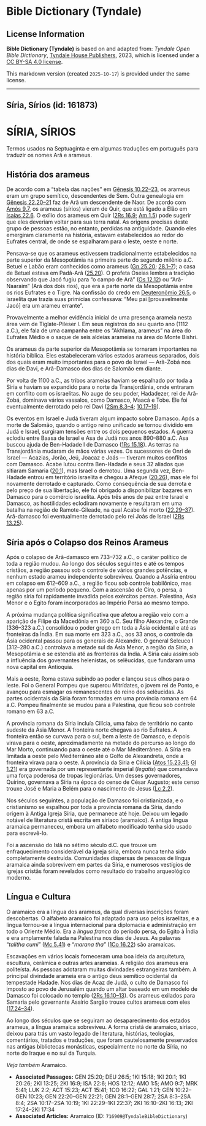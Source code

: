 # Bible Dictionary (Tyndale)

## License Information

**Bible Dictionary (Tyndale)** is based on and adapted from: _Tyndale Open Bible Dictionary_, [Tyndale House Publishers](https://tyndaleopenresources.com/), 2023, which is licensed under a [CC BY-SA 4.0 license](https://creativecommons.org/licenses/by-sa/4.0/legalcode.en).

This markdown version (created `2025-10-17`) is provided under the same license.



--------------------------------

## Síria, Sírios (id: 161873)

SÍRIA, SÍRIOS
=============

Termos usados na Septuaginta e em algumas traduções em português para traduzir os nomes Arã e arameus.

História dos arameus
--------------------

De acordo com a “tabela das nações” em [Gênesis 10\.22–23](https://ref.ly/Gen10:22-Gen10:23), os arameus eram um grupo semítico, descendentes de Sem. Outra genealogia em [Gênesis 22\.20–21](https://ref.ly/Gen22:20-Gen22:21) faz de Arã um descendente de Naor. De acordo com [Amós 9\.7](https://ref.ly/Amos9:7), os arameus (sírios) vieram de Quir, que está ligado a Elão em [Isaías 22\.6](https://ref.ly/Isa22:6). O exílio dos arameus em Quir ([2Rs 16\.9](https://ref.ly/2Kgs16:9); [Am 1\.5](https://ref.ly/Amos1:5)) pode sugerir que eles deveriam voltar para sua terra natal. As origens precisas deste grupo de pessoas estão, no entanto, perdidas na antiguidade. Quando eles emergiram claramente na história, estavam estabelecidos ao redor do Eufrates central, de onde se espalharam para o leste, oeste e norte.

Pensava\-se que os arameus estivessem tradicionalmente estabelecidos na parte superior da Mesopotâmia na primeira parte do segundo milênio a.C. Betuel e Labão eram conhecidos como arameus ([Gn 25\.20](https://ref.ly/Gen25:20); [28\.1–7](https://ref.ly/Gen28:1-Gen28:7)); a casa de Betuel estava em Padã\-Arã ([25\.20](https://ref.ly/Gen25:20)). O profeta Oseias lembra a tradição observando que Jacó fugiu para “o campo de Arã” ([Os 12\.12](https://ref.ly/Hos12:12)) ou “Arã\-Naaraim” (Arã dos dois rios), que era a parte norte da Mesopotâmia entre os rios Eufrates e o Tigre. Na confissão do credo em [Deuteronômio 26\.5](https://ref.ly/Deut26:5), o israelita que trazia suas primícias confessava: “Meu pai \[provavelmente Jacó] era um arameu errante”.

Provavelmente a melhor evidência inicial de uma presença arameia nesta área vem de Tiglate\-Pileser I. Em seus registros do seu quarto ano (1112 a.C.), ele fala de uma campanha entre os “Akhlama, arameus” na área do Eufrates Médio e o saque de seis aldeias arameias na área do Monte Bishri.

Os arameus da parte superior da Mesopotâmia se tornaram importantes na história bíblica. Eles estabeleceram vários estados arameus separados, dois dos quais eram muito importantes para o povo de Israel — Arã\-Zobá nos dias de Davi, e Arã\-Damasco dos dias de Salomão em diante.

Por volta de 1100 a.C., as tribos arameias haviam se espalhado por toda a Síria e haviam se expandido para o norte da Transjordânia, onde entraram em conflito com os israelitas. No auge de seu poder, Hadadezer, rei de Arã\-Zobá, dominava vários vassalos, como Damasco, Maacá e Tobe. Ele foi eventualmente derrotado pelo rei Davi ([2Sm 8\.3–4](https://ref.ly/2Sam8:3-2Sam8:4); [10\.17–19](https://ref.ly/2Sam10:17-2Sam10:19)).

Os eventos em Israel e Judá tiveram algum impacto sobre Damasco. Após a morte de Salomão, quando o antigo reino unificado se tornou dividido em Judá e Israel, surgiram tensões entre os dois pequenos estados. A guerra eclodiu entre Baasa de Israel e Asa de Judá nos anos 890–880 a.C. Asa buscou ajuda de Ben\-Hadade I de Damasco ([1Rs 15\.18](https://ref.ly/1Kgs15:18)). As terras na Transjordânia mudaram de mãos várias vezes. Os sucessores de Onri de Israel — Acazias, Jorão, Jeú, Joacaz e Joás — tiveram muitos conflitos com Damasco. Acabe lutou contra Ben\-Hadade e seus 32 aliados que sitiaram Samaria ([20\.1](https://ref.ly/1Kgs20:1)), mas Israel o derrotou. Uma segunda vez, Ben\-Hadade entrou em território israelita e chegou a Afeque ([20\.26](https://ref.ly/1Kgs20:26)), mas ele foi novamente derrotado e capturado. Como consequência de sua derrota e pelo preço de sua libertação, ele foi obrigado a disponibilizar bazares em Damasco para o comércio israelita. Após três anos de paz entre Israel e Damasco, as hostilidades eclodiram novamente e resultaram em uma batalha na região de Ramote\-Gileade, na qual Acabe foi morto ([22\.29–37](https://ref.ly/1Kgs22:29-1Kgs22:37)). Arã\-damasco foi eventualmente derrotado pelo rei Joás de Israel ([2Rs 13\.25](https://ref.ly/2Kgs13:25)).

Síria após o Colapso dos Reinos Arameus
---------------------------------------

Após o colapso de Arã\-damasco em 733–732 a.C., o caráter político de toda a região mudou. Ao longo dos séculos seguintes e até os tempos cristãos, a região passou sob o controle de vários grandes potências, e nenhum estado arameu independente sobreviveu. Quando a Assíria entrou em colapso em 612–609 a.C., a região ficou sob controle babilônico, mas apenas por um período pequeno. Com a ascensão de Ciro, o persa, a região síria foi rapidamente invadida pelos exércitos persas. Palestina, Ásia Menor e o Egito foram incorporados ao Império Persa ao mesmo tempo.

A próxima mudança política significativa que afetou a região veio com a aparição de Filipe da Macedônia em 360 a.C. Seu filho Alexandre, o Grande (336–323 a.C.) consolidou o poder grego em toda a Ásia ocidental e até as fronteiras da Índia. Em sua morte em 323 a.C., aos 33 anos, o controle da Ásia ocidental passou para os generais de Alexandre. O general Seleuco I (312–280 a.C.) controlava a metade sul da Ásia Menor, a região da Síria, a Mesopotâmia e se estendia até as fronteiras da Índia. A Síria caiu assim sob a influência dos governantes helenistas, os selêucidas, que fundaram uma nova capital em Antioquia.

Mais a oeste, Roma estava subindo ao poder e lançou seus olhos para o leste. Foi o General Pompeu que superou Mitrídates, o jovem rei de Ponto, e avançou para esmagar os remanescentes do reino dos selêucidas. As partes ocidentais da Síria foram formadas em uma província romana em 64 a.C. Pompeu finalmente se mudou para a Palestina, que ficou sob controle romano em 63 a.C.

A província romana da Síria incluía Cilícia, uma faixa de território no canto sudeste da Ásia Menor. A fronteira norte chegava ao rio Eufrates. A fronteira então se curvava para o sul, bem a leste de Damasco, e depois virava para o oeste, aproximadamente na metade do percurso ao longo do Mar Morto, continuando para o oeste até o Mar Mediterrâneo. A Síria era limitada a oeste pelo Mediterrâneo até o Golfo de Alexandreta, onde a fronteira virava para o oeste. A província da Síria e Cilícia ([Atos 15\.23,41](https://ref.ly/Acts15:23); [Gl 1\.21](https://ref.ly/Gal1:21)) era governada por um representante imperial (*legatis*) que comandava uma força poderosa de tropas legionárias. Um desses governadores, Quirino, governava a Síria na época do censo de César Augusto; este censo trouxe José e Maria a Belém para o nascimento de Jesus ([Lc 2\.2](https://ref.ly/Luke2:2)).

Nos séculos seguintes, a população de Damasco foi cristianizada, e o cristianismo se espalhou por toda a província romana da Síria, dando origem à Antiga Igreja Síria, que permanece até hoje. Deixou um legado notável de literatura cristã escrita em siríaco (aramaico). A antiga língua aramaica permaneceu, embora um alfabeto modificado tenha sido usado para escrevê\-lo.

Foi a ascensão do Islã no sétimo século d.C. que trouxe um enfraquecimento considerável da igreja síria, embora nunca tenha sido completamente destruída. Comunidades dispersas de pessoas de língua aramaica ainda sobrevivem em partes da Síria, e numerosos vestígios de igrejas cristãs foram revelados como resultado do trabalho arqueológico moderno.

Língua e Cultura
----------------

O aramaico era a língua dos arameus, da qual diversas inscrições foram descobertas. O alfabeto aramaico foi adaptado para uso pelos israelitas, e a língua tornou\-se a língua internacional para diplomacia e administração em todo o Oriente Médio. Era a *língua franca* do período persa, do Egito à Índia e era amplamente falada na Palestina nos dias de Jesus. As palavras “*talitha cumi*” ([Mc 5\.41](https://ref.ly/Mark5:41)) e “*marana tha*” ([1Co 16\.22](https://ref.ly/1Cor16:22)) são aramaicas.

Escavações em vários locais forneceram uma boa ideia da arquitetura, escultura, cerâmica e outras artes arameias. A religião dos arameus era politeísta. As pessoas adotaram muitas divindades estrangeiras também. A principal divindade arameia era o antigo deus semítico ocidental da tempestade Hadade. Nos dias de Acaz de Judá, o culto de Damasco foi imposto ao povo de Jerusalém quando um altar baseado em um modelo de Damasco foi colocado no templo ([2Rs 16\.10–13](https://ref.ly/2Kgs16:10-2Kgs16:13)). Os arameus exilados para Samaria pelo governante Assírio Sargão trouxe cultos arameus com eles ([17\.24–34](https://ref.ly/2Kgs17:24-2Kgs17:34)).

Ao longo dos séculos que se seguiram ao desaparecimento dos estados arameus, a língua aramaica sobreviveu. A forma cristã de aramaico, siríaco, deixou para trás um vasto legado de literatura, histórias, teologias, comentários, tratados e traduções, que foram cautelosamente preservados nas antigas bibliotecas monásticas, especialmente no norte da Síria, no norte do Iraque e no sul da Turquia.

*Veja também* Aramaico.

* **Associated Passages:** GEN 25:20; DEU 26:5; 1KI 15:18; 1KI 20:1; 1KI 20:26; 2KI 13:25; 2KI 16:9; ISA 22:6; HOS 12:12; AMO 1:5; AMO 9:7; MRK 5:41; LUK 2:2; ACT 15:23; ACT 15:41; 1CO 16:22; GAL 1:21; GEN 10:22–GEN 10:23; GEN 22:20–GEN 22:21; GEN 28:1–GEN 28:7; 2SA 8:3–2SA 8:4; 2SA 10:17–2SA 10:19; 1KI 22:29–1KI 22:37; 2KI 16:10–2KI 16:13; 2KI 17:24–2KI 17:34
* **Associated Articles:** Aramaico (ID: `716909@TyndaleBibleDictionary`)

